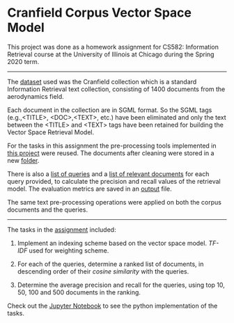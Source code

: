 # Cranfield Corpus Vector Space Model

This project was done as a homework assignment for CS582: Information Retrieval course at the University of Illinois at Chicago during the Spring 2020 term.

----

The [dataset](cranfieldDocs "Cranfield collection") used was the Cranfield collection which is a standard Information Retrieval text collection, consisting of 1400 documents from the aerodynamics field.

Each document in the collection are in SGML format. So the SGML tags (e.g.,\<TITLE>, \<DOC>,\<TEXT>, etc.) have been eliminated and only the text between the  \<TITLE> and \<TEXT> tags have been retained for building the Vector Space Retrieval Model.

For the tasks in this assignment the pre-processing tools implemented in [this project](https://github.com/samujjwaal/CiteSeer-Text-Processing "CiteSeer Collection Text Processing") were reused. The documents after cleaning were stored in a new [folder](preprocessed_cranfieldDocs).

There is also a [list of queries](queries.txt) and a [list of relevant documents](relevance.txt) for each query provided, to calculate the precision and recall values of the retrieval model. The evaluation metrics are saved in an [output](output.txt) file.

The same text pre-processing operations were applied on both the corpus documents and the queries.

---

The tasks in the [assignment](Tasks.pdf "Assignment description") included:

1. Implement an indexing scheme based on the vector space model. *TF-IDF* used for weighting scheme.

2. For each of the queries, determine a ranked list of documents, in descending order of their *cosine similarity* with the queries.

3. Determine the average precision and recall for the queries, using top 10, 50, 100 and 500 documents in the ranking.


Check out the [Jupyter Notebook](citeseer.ipynb "CiteSeer Collection Text Processing") to see the python implementation of the tasks.
